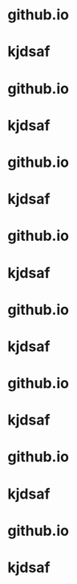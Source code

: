 # github.io
# kjdsaf
# github.io
# kjdsaf
# github.io
# kjdsaf
# github.io
# kjdsaf
# github.io
# kjdsaf
# github.io
# kjdsaf
# github.io
# kjdsaf
# github.io
# kjdsaf
